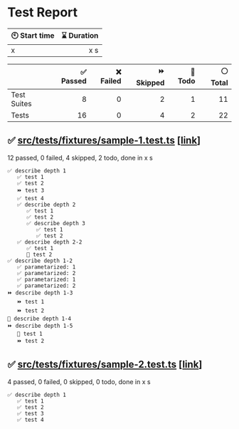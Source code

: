 # Test Report

| 🕙 Start time | ⌛ Duration |
| --- | ---: |
| x | x s |

| | ✅ Passed | ❌ Failed | ⏩ Skipped | 🚧 Todo | ⚪ Total |
| --- | ---: | ---: | ---: | ---: | ---: |
|Test Suites|8|0|2|1|11|
|Tests|16|0|4|2|22|

## ✅ <a id="file0" href="#file0">src/__tests__/fixtures/sample-1.test.ts</a> [[link](https://github.com/pecirep/vitest-markdown-reporter/blob/main/src/__tests__/fixtures/src/__tests__/fixtures/sample-1.test.ts)]

12 passed, 0 failed, 4 skipped, 2 todo, done in x s

```
✅ describe depth 1
   ✅ test 1
   ✅ test 2
   ⏩ test 3
   ✅ test 4
   ✅ describe depth 2
      ✅ test 1
      ✅ test 2
      ✅ describe depth 3
         ✅ test 1
         ✅ test 2
   ✅ describe depth 2-2
      ✅ test 1
      🚧 test 2
✅ describe depth 1-2
   ✅ parametarized: 1
   ✅ parametarized: 2
   ✅ parametarized: 1
   ✅ parametarized: 2
⏩ describe depth 1-3
   ⏩ test 1
   ⏩ test 2
🚧 describe depth 1-4
⏩ describe depth 1-5
   🚧 test 1
   ⏩ test 2
```

## ✅ <a id="file1" href="#file1">src/__tests__/fixtures/sample-2.test.ts</a> [[link](https://github.com/pecirep/vitest-markdown-reporter/blob/main/src/__tests__/fixtures/src/__tests__/fixtures/sample-2.test.ts)]

4 passed, 0 failed, 0 skipped, 0 todo, done in x s

```
✅ describe depth 1
   ✅ test 1
   ✅ test 2
   ✅ test 3
   ✅ test 4
```
